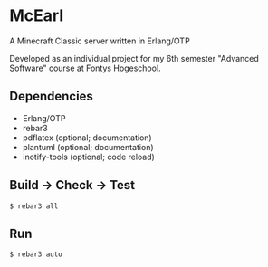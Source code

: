 McEarl
=====
A Minecraft Classic server written in Erlang/OTP

Developed as an individual project for my 6th semester
"Advanced Software" course at Fontys Hogeschool.

Dependencies
----
* Erlang/OTP
* rebar3
* pdflatex (optional; documentation)
* plantuml (optional; documentation)
* inotify-tools (optional; code reload)

Build -> Check -> Test
----
    $ rebar3 all

Run
----
    $ rebar3 auto
